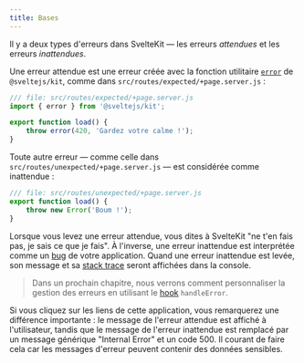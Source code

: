 ```yaml
---
title: Bases
---
```


Il y a deux types d'erreurs dans SvelteKit — les erreurs _attendues_ et les erreurs _inattendues_.

Une erreur attendue est une erreur créée avec la fonction utilitaire [`error`](KIT_SITE_URL/docs/modules#sveltejs-kit-error) de `@sveltejs/kit`, comme dans `src/routes/expected/+page.server.js` :

```js
/// file: src/routes/expected/+page.server.js
import { error } from '@sveltejs/kit';

export function load() {
	throw error(420, 'Gardez votre calme !');
}
```

Toute autre erreur — comme celle dans `src/routes/unexpected/+page.server.js` — est considérée comme inattendue :

```js
/// file: src/routes/unexpected/+page.server.js
export function load() {
	throw new Error('Boum !');
}
```

Lorsque vous levez une erreur attendue, vous dites à SvelteKit "ne t'en fais pas, je sais ce que je fais". À l'inverse, une erreur inattendue est interprétée comme un <span class="vo">[bug](SVELTE_SITE_URL/docs/development#bug)</span> de votre application. Quand une erreur inattendue est levée, son message et sa <span class="vo">[stack trace](SVELTE_SITE_URL/docs/development#stack)</span> seront affichées dans la console.

> Dans un prochain chapitre, nous verrons comment personnaliser la gestion des erreurs en utilisant le <span class="vo">[hook](SVELTE_SITE_URL/docs/sveltejs#hook)</span>
`handleError`.

Si vous cliquez sur les liens de cette application, vous remarquerez une différence importante : le message de l'erreur attendue est affiché à l'utilisateur, tandis que le message de l'erreur inattendue est remplacé par un message générique "Internal Error" et un code 500. Il courant de faire cela car les messages d'erreur peuvent contenir des données sensibles.
